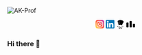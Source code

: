 ![AK-Prof](https://user-images.githubusercontent.com/54282666/126887713-1344fa1c-0edf-4f90-847b-da222f6d66e1.png)

<div>
  <div style="text-align: center;">
    <img src="img/instagram.png" alt="Instagram" width="20px" height="20px"></img>
    <img src="img/linkedin.png" alt="Instagram" width="20px" height="20px"></img>
    <img src="img/codechef-1324440139527402917_512.png" alt="Instagram" width="20px" height="20px"></img>
    <img src="img/codeforces-1324440139959685960_512.png" alt="Instagram" width="20px" height="20px"></img>
  </div>
</div>
<!-- ![instagram](https://user-images.githubusercontent.com/54282666/126887905-3cbf0d39-b71a-4f40-a468-9e39bfa6284a.png) -->

### Hi there 👋

<!--
**AmanKrr/AmanKrr** is a ✨ _special_ ✨ repository because its `README.md` (this file) appears on your GitHub profile.

Here are some ideas to get you started:

- 🔭 I’m currently working on ...
- 🌱 I’m currently learning ...
- 👯 I’m looking to collaborate on ...
- 🤔 I’m looking for help with ...
- 💬 Ask me about ...
- 📫 How to reach me: ...
- 😄 Pronouns: ...
- ⚡ Fun fact: ...
-->
